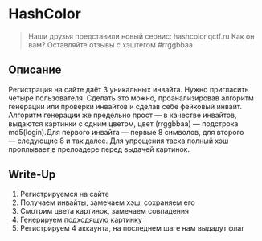 HashColor
====

> Наши друзья представили новый сервис: hashcolor.qctf.ru
> Как он вам? Оставляйте отзывы с хэштегом #rrggbbaa

Описание
---

Регистрация на сайте даёт 3 уникальных инвайта. Нужно пригласить четыре пользователя. 
Сделать это можно, проанализировав алгоритм генерации или проверки инвайтов и сделав себе фейковый инвайт.
Алгоритм генерации же предельно прост — в качестве инвайтов, выдаются картинки с одним цветом, цвет (rrggbbaa) — подстрока md5(login).Для первого инвайта — первые 8 символов, для второго — следующие 8 и так далее.
Для упрощения таска полный хэш проплывает в прелоадере перед выдачей картинок.


Write-Up
---

1. Регистрируемся на сайте
2. Получаем инвайты, замечаем хэш, сохраняем его
3. Смотрим цвета картинок, замечаем совпадения
4. Генерируем подходящую картинку
5. Регистрируем 4 аккаунта, на последнем шаге нам выдадут флаг
